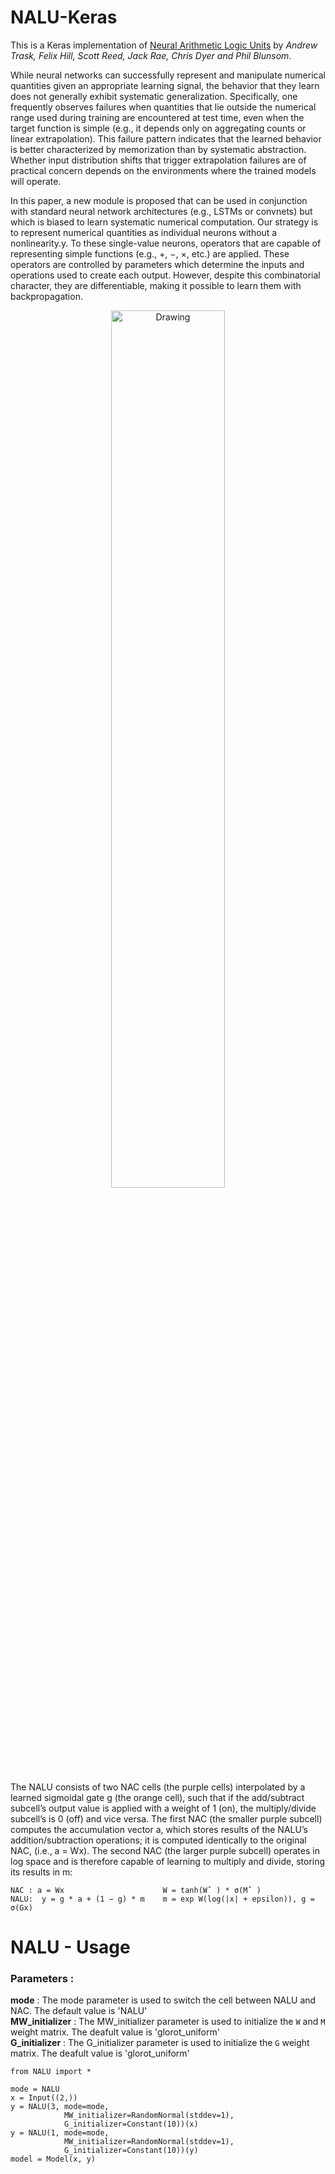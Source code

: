 # NALU-Keras
This is a Keras implementation of [Neural Arithmetic Logic Units](https://arxiv.org/abs/1808.00508) by *Andrew Trask, Felix Hill, Scott Reed, Jack Rae, Chris Dyer and Phil Blunsom*.

While neural networks can successfully represent and manipulate numerical quantities given an
appropriate learning signal, the behavior that they learn does not generally exhibit systematic generalization. Specifically, one frequently observes failures when quantities that lie outside the
numerical range used during training are encountered at test time, even when the target function
is simple (e.g., it depends only on aggregating counts or linear extrapolation). This failure pattern
indicates that the learned behavior is better characterized by memorization than by systematic abstraction.
Whether input distribution shifts that trigger extrapolation failures are of practical concern
depends on the environments where the trained models will operate.

In this paper, a new module is proposed that can be used in conjunction with standard neural network
architectures (e.g., LSTMs or convnets) but which is biased to learn systematic numerical computation.
Our strategy is to represent numerical quantities as individual neurons without a nonlinearity.y. To these
single-value neurons, operators that are capable of representing simple functions (e.g., +,
−, ×, etc.) are applied. These operators are controlled by parameters which determine the inputs and operations
used to create each output. However, despite this combinatorial character, they are differentiable,
making it possible to learn them with backpropagation. 

<p align="center">
 <img src="https://github.com/llSourcell/Neural_Arithmetic_Logic_Units/blob/master/imgs/arch.png" alt="Drawing", width=60%>
</p>

The NALU consists of two NAC cells (the purple cells) interpolated by a learned sigmoidal gate
g (the orange cell), such that if the add/subtract subcell’s output value is applied with a weight of
1 (on), the multiply/divide subcell’s is 0 (off) and vice versa. The first NAC (the smaller purple
subcell) computes the accumulation vector a, which stores results of the NALU’s addition/subtraction
operations; it is computed identically to the original NAC, (i.e., a = Wx). The second NAC (the
larger purple subcell) operates in log space and is therefore capable of learning to multiply and divide,
storing its results in m:
```
NAC : a = Wx                      W = tanh(Wˆ ) * σ(Mˆ )
NALU:  y = g * a + (1 − g) * m    m = exp W(log(|x| + epsilon)), g = σ(Gx)
```

# NALU - Usage
### Parameters : 
<b>mode</b> : The mode parameter is used to switch the cell between NALU and NAC. The default value is 'NALU'<br><b>MW_initializer</b> : The MW_initializer parameter is used to initialize the  ```W``` and ```M``` weight matrix. The deafult value is 'glorot_uniform'<br><b>G_initializer</b> : The G_initializer parameter is used to initialize the  ```G``` weight matrix. The deafult value is 'glorot_uniform'

```
from NALU import *
```

```
mode = NALU
x = Input((2,))
y = NALU(3, mode=mode, 
            MW_initializer=RandomNormal(stddev=1),
            G_initializer=Constant(10))(x)
y = NALU(1, mode=mode, 
            MW_initializer=RandomNormal(stddev=1),
            G_initializer=Constant(10))(y)
model = Model(x, y)
```
